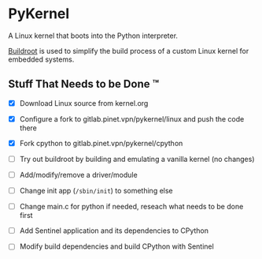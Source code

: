 # PyKernel

A Linux kernel that boots into the Python interpreter.

[Buildroot](https://buildroot.org) is used to simplify the build process of a custom Linux kernel for embedded systems.

## Stuff That Needs to be Done ™

- [x] Download Linux source from kernel.org
- [x] Configure a fork to gitlab.pinet.vpn/pykernel/linux and push the code there
- [x] Fork cpython to gitlab.pinet.vpn/pykernel/cpython
- [ ] Try out buildroot by building and emulating a vanilla kernel (no changes)
- [ ] Add/modify/remove a driver/module
- [ ] Change init app (`/sbin/init`) to something else
- [ ] Change main.c for python if needed, reseach what needs to be done first
- [ ] Add Sentinel application and its dependencies to CPython
- [ ] Modify build dependencies and build CPython with Sentinel


